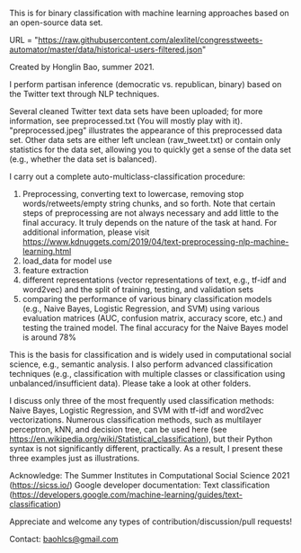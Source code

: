 This is for binary classification with machine learning approaches based on an open-source data set. 

URL = "https://raw.githubusercontent.com/alexlitel/congresstweets-automator/master/data/historical-users-filtered.json"

Created by Honglin Bao, summer 2021. 

I perform partisan inference (democratic vs. republican, binary) based on the Twitter text through NLP techniques. 

Several cleaned Twitter text data sets have been uploaded; for more information, see preprocessed.txt (You will mostly play with it). "preprocessed.jpeg" illustrates the appearance of this preprocessed data set. Other data sets are either left unclean (raw_tweet.txt) or contain only statistics for the data set, allowing you to quickly get a sense of the data set (e.g., whether the data set is balanced).

I carry out a complete auto-multiclass-classification procedure:

1. Preprocessing, converting text to lowercase, removing stop words/retweets/empty string chunks, and so forth. Note that certain steps of preprocessing are not always necessary and add little to the final accuracy. It truly depends on the nature of the task at hand. For additional information, please visit https://www.kdnuggets.com/2019/04/text-preprocessing-nlp-machine-learning.html
2. load_data for model use
3. feature extraction
4. different representations (vector representations of text, e.g., tf-idf and word2vec) and the split of training, testing, and validation sets
5. comparing the performance of various binary classification models (e.g., Naive Bayes, Logistic Regression, and SVM) using various evaluation matrices (AUC, confusion matrix, accuracy score, etc.) and testing the trained model. The final accuracy for the Naive Bayes model is around 78%

This is the basis for classification and is widely used in computational social science, e.g., semantic analysis.
I also perform advanced classification techniques (e.g., classification with multiple classes or classification using unbalanced/insufficient data). Please take a look at other folders. 

I discuss only three of the most frequently used classification methods: Naive Bayes, Logistic Regression, and SVM with tf-idf and word2vec vectorizations. Numerous classification methods, such as multilayer perceptron, kNN, and decision tree, can be used here (see https://en.wikipedia.org/wiki/Statistical_classification), but their Python syntax is not significantly different, practically. As a result, I present these three examples just as illustrations. 

Acknowledge: The Summer Institutes in Computational Social Science 2021 (https://sicss.io/)
             Google developer documentation: Text classification (https://developers.google.com/machine-learning/guides/text-classification)


Appreciate and welcome any types of contribution/discussion/pull requests!

Contact: baohlcs@gmail.com
